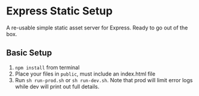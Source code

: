 # Express Static Setup

A re-usable simple static asset server for Express. Ready to go out of the box.

## Basic Setup

1. `npm install` from terminal
1. Place your files in `public`, must include an index.html file
1. Run `sh run-prod.sh` or `sh run-dev.sh`. Note that prod will limit error logs while dev will print out full details.
